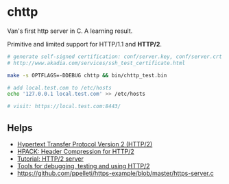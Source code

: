 # chttp

Van's first http server in C. A learning result.

Primitive and limited support for HTTP/1.1 and __HTTP/2__.

```sh
# generate self-signed certification: conf/server.key, conf/server.crt
# http://www.akadia.com/services/ssh_test_certificate.html

make -s OPTFLAGS=-DDEBUG chttp && bin/chttp_test.bin

# add local.test.com to /etc/hosts
echo '127.0.0.1 local.test.com' >> /etc/hosts

# visit: https://local.test.com:8443/
```

## Helps

* [Hypertext Transfer Protocol Version 2 (HTTP/2)](http://httpwg.org/specs/rfc7540.html)
* [HPACK: Header Compression for HTTP/2](http://httpwg.org/specs/rfc7541.html)
* [Tutorial: HTTP/2 server](https://nghttp2.org/documentation/tutorial-server.html)
* [Tools for debugging, testing and using HTTP/2](https://blog.cloudflare.com/tools-for-debugging-testing-and-using-http-2/)
* https://github.com/ppelleti/https-example/blob/master/https-server.c

